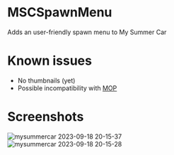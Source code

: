 # MSCSpawnMenu
Adds an user-friendly spawn menu to My Summer Car
# Known issues
- No thumbnails (yet)
- Possible incompatibility with [MOP](https://github.com/Athlon007/MOP)
# Screenshots
![mysummercar 2023-09-18 20-15-37](https://github.com/michu97736/MSCSpawnMenu/assets/78175369/ac8e865c-8cf1-45d8-a38d-c833d66da973)
![mysummercar 2023-09-18 20-15-28](https://github.com/michu97736/MSCSpawnMenu/assets/78175369/d0bb2ea9-31c9-4b4f-addf-4f71f4cf6ef4)
